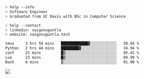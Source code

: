 ```bash
> help --info
> Software Engineer
> Graduated from UC Davis with BSc in Computer Science
```

```bash
> help --contact
> linkedin: saigonuguntla
> website: saigonuguntla.tech
```

<!--START_SECTION:waka-->

```txt
tmux     3 hrs 59 mins   ████████████▓░░░░░░░░░░░░   50.94 %
Python   2 hrs 44 mins   ████████▓░░░░░░░░░░░░░░░░   34.94 %
conf     25 mins         █▒░░░░░░░░░░░░░░░░░░░░░░░   05.42 %
Lua      23 mins         █▒░░░░░░░░░░░░░░░░░░░░░░░   04.99 %
Bash     8 mins          ▒░░░░░░░░░░░░░░░░░░░░░░░░   01.90 %
```

<!--END_SECTION:waka-->

![](https://komarev.com/ghpvc/?username=saigonu&color=6A8AFF)
